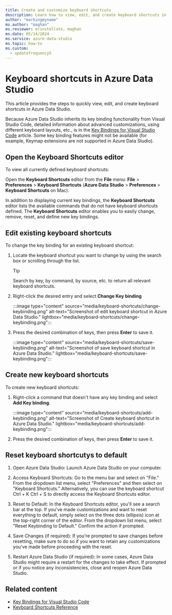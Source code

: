 ```yaml
---
title: Create and customize keyboard shortcuts
description: Learn how to view, edit, and create keyboard shortcuts in Azure Data Studio, using a capability based on the one in Visual Studio Code.
author: "markingmyname"
ms.author: "maghan"
ms.reviewer: erinstellato, maghan
ms.date: 05/14/2024
ms.service: azure-data-studio
ms.topic: how-to
ms.custom:
  - updatefrequency5
---
```


# Keyboard shortcuts in Azure Data Studio

This article provides the steps to quickly view, edit, and create keyboard shortcuts in Azure Data Studio.

Because Azure Data Studio inherits its key binding functionality from Visual Studio Code, detailed information about advanced customizations, using different keyboard layouts, etc., is in the [Key Bindings for Visual Studio Code](https://code.visualstudio.com/docs/getstarted/keybindings) article. Some key binding features might not be available (for example, Keymap extensions are not supported in Azure Data Studio).

## Open the Keyboard Shortcuts editor

To view all currently defined keyboard shortcuts:

Open the **Keyboard Shortcuts** editor from the **File** menu: **File** > **Preferences** > **Keyboard Shortcuts** (**Azure Data Studio** > **Preferences** > **Keyboard Shortcuts** on Mac).

In addition to displaying current key bindings, the **Keyboard Shortcuts** editor lists the available commands that do not have keyboard shortcuts defined. The **Keyboard Shortcuts** editor enables you to easily change, remove, reset, and define new key bindings.

## Edit existing keyboard shortcuts

To change the key binding for an existing keyboard shortcut:

1. Locate the keyboard shortcut you want to change by using the search box or scrolling through the list.
   > [!TIP]  
   > Search by key, by command, by source, etc. to return all relevant keyboard shortcuts.

1. Right-click the desired entry and select **Change Key binding**

   :::image type="content" source="media/keyboard-shortcuts/change-keybinding.png" alt-text="Screenshot of edit keyboard shortcut in Azure Data Studio." lightbox="media/keyboard-shortcuts/change-keybinding.png":::

1. Press the desired combination of keys, then press **Enter** to save it.

   :::image type="content" source="media/keyboard-shortcuts/save-keybinding.png" alt-text="Screenshot of save keyboard shortcut in Azure Data Studio." lightbox="media/keyboard-shortcuts/save-keybinding.png":::

## Create new keyboard shortcuts

To create new keyboard shortcuts:

1. Right-click a command that doesn't have any key binding and select **Add Key binding**.

   :::image type="content" source="media/keyboard-shortcuts/add-keybinding.png" alt-text="Screenshot of Create keyboard shortcut in Azure Data Studio." lightbox="media/keyboard-shortcuts/add-keybinding.png":::

1. Press the desired combination of keys, then press **Enter** to save it.

## Reset keyboard shortcutys to default

1. Open Azure Data Studio: Launch Azure Data Studio on your computer.

1. Access Keyboard Shortcuts: Go to the menu bar and select on "File." From the dropdown list menu, select "Preferences" and then select on "Keyboard Shortcuts." Alternatively, you can use the keyboard shortcut Ctrl + K Ctrl + S to directly access the Keyboard Shortcuts editor.

1. Reset to Default: In the Keyboard Shortcuts editor, you'll see a search bar at the top. If you've made customizations and want to reset everything to default, simply select on the three dots (ellipsis) icon at the top-right corner of the editor. From the dropdown list menu, select "Reset Keybinding to Default." Confirm the action if prompted.

1. Save Changes (if required): If you're prompted to save changes before resetting, make sure to do so if you want to retain any customizations you've made before proceeding with the reset.

1. Restart Azure Data Studio (if required): In some cases, Azure Data Studio might require a restart for the changes to take effect. If prompted or if you notice any inconsistencies, close and reopen Azure Data Studio.

## Related content

- [Key Bindings for Visual Studio Code](https://code.visualstudio.com/docs/getstarted/keybindings)
- [Keyboard Shortcuts Reference](https://code.visualstudio.com/docs/getstarted/keybindings#_keyboard-shortcuts-reference)
